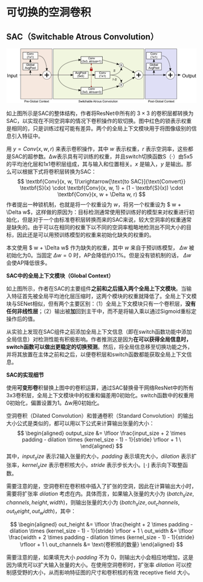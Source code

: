 # 可切换的空洞卷积

## SAC（Switchable Atrous Convolution）

<img src="./.assets/image-20230727171016003.png" alt="image-20230727171016003" style="zoom: 50%;" />

如上图所示是SAC的整体结构，作者将ResNet中所有的 $3 \times 3$ 的卷积层都转换为SAC，以实现在不同空洞率的情况下卷积操作的软切换。图中红色的锁表示权重是相同的，只是训练过程可能有差异。两个的全局上下文模块用于将图像级别的信息引入特征中。

用 $y = Conv(x, w, r)$ 来表示卷积操作，其中 $w$ 表示权重，$r$ 表示空洞率，这些都是SAC的超参数。Δw表示具有可训练的权重，并且switch切换函数S（·）由5x5的平均池化层和1x1卷积层组成，其与输入和位置相关。$x$ 是输入，$y$ 是输出。那么可以根据下式将卷积层转换为SAC：
$$
\textbf{Conv}(x, w, 1)\xrightarrow[\text{to  SAC}]{\text{Convert}} \textbf{S}(x) \cdot \textbf{Conv}(x, w, 1) + (1 - \textbf{S}(x)) \cdot \textbf{Conv}(x, w + \Delta w, r)
$$
作者提出一种锁机制，也就是将一个权重设为 $w$，将另一个权重设为 $ w + \Delta w$，这样做的原因为：目标检测通常使用预训练好的模型来对权重进行初始化，但是对于一个由标准卷积层转换而来的SAC来说，较大空洞率的权重通常是缺失的。由于可以在相同的权重下以不同的空洞率粗略地检测出不同大小的目标，因此还是可以用预训练模型的权重来初始化缺失的权重的。

本文使用 $ w + \Delta w$ 作为缺失的权重，其中 $w$ 来自于预训练模型， $\Delta w$ 被初始化为0。当固定 $\Delta w = 0$ 时，AP会降低约0.1%。但是没有锁机制的话， $\Delta w$ 会使AP降低很多。

**SAC中的全局上下文模块（Global Context）**

如上图所示，作者在SAC的主要组件**之前和之后插入两个全局上下文模块**。当输入特征首先被全局平均池化层压缩时，这两个模块的权重就降低了。全局上下文模块与SENet相似，但有两个主要区别：（1）全局上下文模块只有一个卷积层，**没有任何非线性层**；（2）输出被**加**回到主干中，而不是将输入乘以通过Sigmoid重标定操作后的值。

从实验上发现在SAC组件之前添加全局上下文信息（即在switch函数功能中添加全局信息）对检测性能有积极影响。作者推测这是因为**在可以获得全局信息时，switch函数可以做出更稳定的切换预测**。然后，将全局信息移至切换功能之外，并将其放置在主体之前和之后，以便卷积层和switch函数都能获取全局上下文信息。

**SAC的实现细节**

使用**可变形卷**积替换上图中的卷积运算，通过SAC替换骨干网络ResNet中的所有3x3卷积层，全局上下文模块中的权重和偏差用0初始化。switch函数中的权重用0初始化，偏置设置为1。Δw用0初始化。



空洞卷积（Dilated Convolution）和普通卷积（Standard Convolution）的输出大小公式是类似的，都可以用以下公式来计算输出张量的大小：
$$
\begin{aligned}
output_size &= \lfloor \frac{input_size + 2 \times padding - dilation \times (kernel_size - 1) - 1}{stride} \rfloor + 1 \
\end{aligned}
$$
其中，$input_size$ 表示2输入张量的大小，$padding$ 表示填充大小，$dilation$ 表示扩张率，$kernel_size$ 表示卷积核大小，$stride$ 表示步长大小。$\lfloor \cdot \rfloor$ 表示向下取整函数。

需要注意的是，空洞卷积在卷积核中插入了扩张的空洞，因此在计算输出大小时，需要将扩张率 $dilation$ 考虑在内。具体而言，如果输入张量的大小为 $(batch_size, channels, height, width)$，则输出张量的大小为 $(batch_size, out_channels, out_height, out_width)$，其中：

$$
\begin{aligned}
out_height &= \lfloor \frac{height + 2 \times padding - dilation \times (kernel_size - 1) - 1}{stride} \rfloor + 1 \
out_width &= \lfloor \frac{width + 2 \times padding - dilation \times (kernel_size - 1) - 1}{stride} \rfloor + 1 \
out_channels &= \text{卷积核的数量}
\end{aligned}
$$

需要注意的是，如果填充大小 $padding$ 不为 $0$，则输出大小会相应地增加，这是因为填充可以扩大输入张量的大小。在使用空洞卷积时，扩张率 $dilation$ 可以控制感受野的大小，从而影响特征图的尺寸和卷积核的有效 receptive field 大小。
